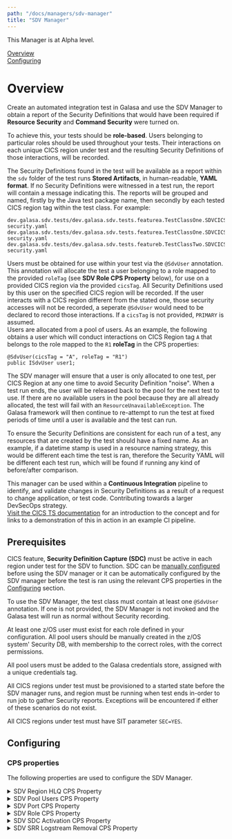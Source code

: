 ```yaml
---
path: "/docs/managers/sdv-manager"
title: "SDV Manager"
---
```



This Manager is at Alpha level.<br>


[Overview](#overview)<br>
[Configuring](#configuring)<br>


# <a name="overview"></a>Overview
  
Create an automated integration test in Galasa and use the SDV Manager to obtain a report of the Security Definitions that would have been required if **Resource Security** and **Command Security** were turned on.

To achieve this, your tests should be **role-based**. Users belonging to particular roles should be used throughout your tests. Their interactions on each unique CICS region under test and the resulting Security Definitions of those interactions, will be recorded.

The Security Definitions found in the test will be available as a report within the `sdv` folder of the test runs **Stored Artifacts**, in human-readable, **YAML format**. If no Security Definitions were witnessed in a test run, the report will contain a message indicating this. The reports will be grouped and named, firstly by the Java test package name, then secondly by each tested CICS region tag within the test class. For example:

```
dev.galasa.sdv.tests/dev.galasa.sdv.tests.featurea.TestClassOne.SDVCICSA.cics-security.yaml
dev.galasa.sdv.tests/dev.galasa.sdv.tests.featurea.TestClassOne.SDVCICSB.cics-security.yaml
dev.galasa.sdv.tests/dev.galasa.sdv.tests.featureb.TestClassTwo.SDVCICSA.cics-security.yaml
```

Users must be obtained for use within your test via the `@SdvUser` annotation. This annotation will allocate the test a user belonging to a role mapped to the provided `roleTag` (see **SDV Role CPS Property** below), for use on a provided CICS region via the provided `cicsTag`. All Security Definitions used by this user on the specified CICS region will be recorded. If the user interacts with a CICS region different from the stated one, those security accesses will not be recorded, a seperate `@SdvUser` would need to be declared to record those interactions. If a `cicsTag` is not provided, `PRIMARY` is assumed.  
Users are allocated from a pool of users. As an example, the following obtains a user which will conduct interactions on CICS Region tag `A` that belongs to the role mapped to the `R1` **roleTag** in the CPS properties:

```
@SdvUser(cicsTag = "A", roleTag = "R1")
public ISdvUser user1;
```

The SDV manager will ensure that a user is only allocated to one test, per CICS Region at any one time to avoid Security Definition "noise". When a test run ends, the user will be released back to the pool for the next test to use.
If there are no available users in the pool because they are all already allocated, the test will fail with an `ResourceUnavailableException`. The Galasa framework will then continue to re-attempt to run the test at fixed periods of time until a user is available and the test can run.

To ensure the Security Definitions are consistent for each run of a test, any resources that are created by the test should have a fixed name. As an example, if a datetime stamp is used in a resource naming strategy, this would be different each time the test is ran, therefore the Security YAML will be different each test run, which will be found if running any kind of before/after comparison.

This manager can be used within a **Continuous Integration** pipeline to identify, and validate changes in Security Definitions as a result of a request to change application, or test code. Contributing towards a larger DevSecOps strategy.  
<a href="https://www.ibm.com/docs/en/cics-ts/latest?topic=hiwztic-how-it-works-capturing-validating-security-definitions-during-development-process" target="_blank" >Visit the CICS TS documentation</a> for an introduction to the concept and for links to a demonstration of this in action in an example CI pipeline.

## Prerequisites

CICS feature, **Security Definition Capture (SDC)** must be active in each region under test for the SDV to function. SDC can be <a href="https://www.ibm.com/docs/en/cics-ts/latest?topic=region-configuring-security-definition-capture-sdc" target="_blank" rel="noopener noreferrer"> manually configured </a>before using the SDV manager or it can be automatically configured by the SDV manager before the test is ran using the relevant CPS properties in the [Configuring](#configuring) section.
  
To use the SDV Manager, the test class must contain at least one `@SdvUser` annotation. If one is not provided, the SDV Manager is not invoked and the Galasa test will run as normal without Security recording.
  
At least one z/OS user must exist for each role defined in your configuration. All pool users should be manually created in the z/OS system' Security DB, with membership to the correct roles, with the correct permissions.
  
All pool users must be added to the Galasa credentials store, assigned with a unique credentials tag.

All CICS regions under test must be provisioned to a started state before the SDV manager runs, and region must be running when test ends in-order to run job to gather Security reports. Exceptions will be encountered if either of these scenarios do not exist.

All CICS regions under test must have SIT parameter `SEC=YES`.
  
## <a name="configuring"></a>Configuring

### CPS properties
  
The following properties are used to configure the SDV Manager.
  
<details>
<summary>SDV Region HLQ CPS Property</summary>

| Property: | SDV Region HLQ CPS Property |
| --------------------------------------- | :------------------------------------- |
| Name: | sdv.cicsTag.[cicsTag].hlq |
| Description: | The HLQ for each CICS region used in testing. Used to locate YAML job script. |
| Required:  | Yes |
| Default value: | None |
| Valid values: | CICS.INSTALL |
| Examples: | <code>sdv.cicsTag.A.hlq=CICS.INSTALL<br> </code> |

</details>
 
<details>
<summary>SDV Pool Users CPS Property</summary>

| Property: | SDV Pool Users CPS Property |
| --------------------------------------- | :------------------------------------- |
| Name: | sdv.zosImage.[imageID].role.[Role].credTags |
| Description: | A list of Galasa Credential tags belonging to a role, for a given z/OS image. |
| Required:  | Yes |
| Default value: | None |
| Valid values: | USER1,USER2 |
| Examples: | <code>sdv.zosImage.IMAGEA.role.TELLER.credTags=USER1,USER2</code> |

</details>

<details>
<summary>SDV Port CPS Property</summary>

| Property: | SDV Port CPS Property |
| --------------------------------------- | :------------------------------------- |
| Name: | sdv.cicsTag.[cicsTag].port |
| Description: | The port the SDC service listens on, on a given CICS region. |
| Required:  | Yes |
| Default value: | None |
| Valid values: | 32000 |
| Examples: | <code>sdv.cicsTag.A.port=32000</code> |

</details>

<details>
<summary>SDV Role CPS Property</summary>

| Property: | SDV Role CPS Property |
| --------------------------------------- | :------------------------------------- |
| Name: | sdv.roleTag.[roleTag].role |
| Description: | The Role tag mapping to a role name. |
| Required:  | Yes |
| Default value: | None |
| Valid values: | TELLER |
| Examples: | <code>sdv.roleTag.A.role=TELLER</code> |

</details>

<details>
<summary>SDV SDC Activation CPS Property</summary>

| Property: | SDV SDC Activation CPS Property |
| --------------------------------------- | :------------------------------------- |
| Name: | sdv.cicsTag.[cicsTag].SdcActivation |
| Description: | Should the SDV Manager configure and activate SDC, and all its pre-requisites?<br/>Done on a per-region basis and will remove all created resources at the end of the test (minus the SRR logstream).<br/>Will configure the SDC service to listen on the port specified via property `sdv.cicsTag.[cicsTag].port`.<br/>Should be considered when using temporarily provisioned CICS regions for test. |
| Required:  | No |
| Default value: | false |
| Valid values: | true, false |
| Examples: | <code>sdv.cicsTag.A.SdcActivation=true</code> |

</details>

<details>
<summary>SDV SRR Logstream Removal CPS Property</summary>

| Property: | SDV SRR Logstream Removal CPS Property |
| --------------------------------------- | :------------------------------------- |
| Name: | sdv.cicsTag.[cicsTag].SrrLogstreamRemoval |
| Description: | Should the SDV Manager delete the SRR Journal and model at the end of a test?<br/>Done on a per-region basis. Should be considered when using temporarily provisioned CICS regions for test. |
| Required:  | No |
| Default value: | false |
| Valid values: | true, false |
| Examples: | <code>sdv.cicsTag.A.SrrLogstreamRemoval=true</code> |

</details>


